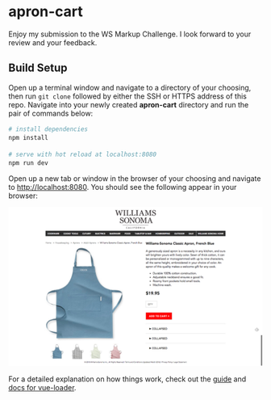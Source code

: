 # apron-cart

Enjoy my submission to the WS Markup Challenge. I look forward to your review and your feedback.

## Build Setup

Open up a terminal window and navigate to a directory of your choosing, then run ```git clone``` followed by either the SSH or HTTPS address of this repo. Navigate into your newly created **apron-cart** directory and run the pair of commands below: 

``` bash
# install dependencies
npm install

# serve with hot reload at localhost:8080
npm run dev
```

Open up a new tab or window in the browser of your choosing and navigate to [http://localhost:8080](http://localhost:8080). You should see the following appear in your browser:

![alt text](https://raw.githubusercontent.com/cmahrtian/apron-cart/master/src/assets/WS-Markup-Challenge.png "Logo Title Text 1")

For a detailed explanation on how things work, check out the [guide](http://vuejs-templates.github.io/webpack/) and [docs for vue-loader](http://vuejs.github.io/vue-loader).
